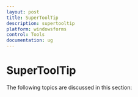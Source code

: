 ```yaml
---
layout: post
title: SuperToolTip
description: supertooltip
platform: windowsforms
control: Tools
documentation: ug
---
```


# SuperToolTip

The following topics are discussed in this section:

